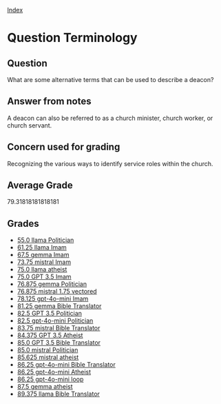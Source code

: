 
[Index](../../index.md)
# Question Terminology
## Question
What are some alternative terms that can be used to describe a deacon?

## Answer from notes
A deacon can also be referred to as a church minister, church worker, or church servant.

## Concern used for grading
Recognizing the various ways to identify service roles within the church.

## Average Grade
79.31818181818181

## Grades
 * [55.0 llama Politician](../answers/llama_Politician/Terminology.md)
 * [61.25 llama Imam](../answers/llama_Imam/Terminology.md)
 * [67.5 gemma Imam](../answers/gemma_Imam/Terminology.md)
 * [73.75 mistral Imam](../answers/mistral_Imam/Terminology.md)
 * [75.0 llama atheist](../answers/llama_atheist/Terminology.md)
 * [75.0 GPT 3.5 Imam](../answers/GPT_3.5_Imam/Terminology.md)
 * [76.875 gemma Politician](../answers/gemma_Politician/Terminology.md)
 * [76.875 mistral 1.75 vectored](../answers/mistral_1.75_vectored/Terminology.md)
 * [78.125 gpt-4o-mini Imam](../answers/gpt-4o-mini_Imam/Terminology.md)
 * [81.25 gemma Bible Translator](../answers/gemma_Bible_Translator/Terminology.md)
 * [82.5 GPT 3.5 Politician](../answers/GPT_3.5_Politician/Terminology.md)
 * [82.5 gpt-4o-mini Politician](../answers/gpt-4o-mini_Politician/Terminology.md)
 * [83.75 mistral Bible Translator](../answers/mistral_Bible_Translator/Terminology.md)
 * [84.375 GPT 3.5 Atheist](../answers/GPT_3.5_Atheist/Terminology.md)
 * [85.0 GPT 3.5 Bible Translator](../answers/GPT_3.5_Bible_Translator/Terminology.md)
 * [85.0 mistral Politician](../answers/mistral_Politician/Terminology.md)
 * [85.625 mistral atheist](../answers/mistral_atheist/Terminology.md)
 * [86.25 gpt-4o-mini Bible Translator](../answers/gpt-4o-mini_Bible_Translator/Terminology.md)
 * [86.25 gpt-4o-mini Atheist](../answers/gpt-4o-mini_Atheist/Terminology.md)
 * [86.25 gpt-4o-mini loop](../answers/gpt-4o-mini_loop/Terminology.md)
 * [87.5 gemma atheist](../answers/gemma_atheist/Terminology.md)
 * [89.375 llama Bible Translator](../answers/llama_Bible_Translator/Terminology.md)
